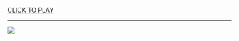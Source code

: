 
<a href="https://premium76.site?title=nba_games_unblocked&ref=13M">CLICK TO PLAY</a></h3>
<hr>

<a href="https://premium76.site?title=nba_games_unblocked&ref=13M"><img src="https://clearcache.store/games.png"></a>


